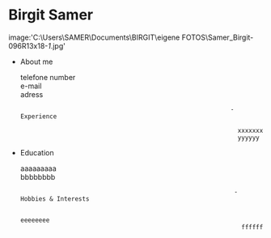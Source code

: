 # Birgit Samer                                 
image:'C:\Users\SAMER\Documents\BIRGIT\eigene FOTOS\Samer_Birgit-096R13x18-_1_.jpg'

- About me 
  
  telefone number  
  e-mail   
  adress
  
                                                                - Experience

                                                                  xxxxxxx  
                                                                  yyyyyy
  
- Education

  aaaaaaaaa  
  bbbbbbbb 
 
                                                                 - Hobbies & Interests

                                                                   eeeeeeee  
                                                                   ffffff
 
 
